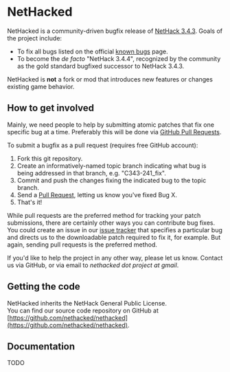 NetHacked
=============================================================================

NetHacked is a community-driven bugfix release of [NetHack 3.4.3](www.nethack.org).  Goals of the project include:

- To fix all bugs listed on the official [known bugs](http://www.nethack.org/v343/bugs.html) page.
- To become the *de facto* "NetHack 3.4.4", recognized by the community as the gold standard bugfixed successor to NetHack 3.4.3.

NetHacked is **not** a fork or mod that introduces new features or changes existing game behavior.

How to get involved
-----------------------------------------------------------------------------

Mainly, we need people to help by submitting atomic patches that fix one specific bug at a time.  Preferably this will be done via [GitHub Pull Requests](http://help.github.com/pull-requests/).  

To submit a bugfix as a pull request (requires free GitHub account):

1. Fork this git repository.
2. Create an informatively-named topic branch indicating what bug is being addressed in that branch, e.g. "C343-241_fix".
3. Commit and push the changes fixing the indicated bug to the topic branch.
4. Send a [Pull Request](http://help.github.com/pull-requests/), letting us know you've fixed Bug X.
5. That's it!

While pull requests are the preferred method for tracking your patch submissions, there are certainly other ways you can contribute bug fixes.  You could create an issue in our [issue tracker](https://github.com/nethacked/nethacked/issues) that specifies a particular bug and directs us to the downloadable patch required to fix it, for example.  But again, sending pull requests is the preferred method.

If you'd like to help the project in any other way, please let us know.  Contact us via GitHub, or via email to *nethacked dot project at gmail*.

Getting the code
-----------------------------------------------------------------------------

NetHacked inherits the NetHack General Public License.  
You can find our source code repository on GitHub at [https://github.com/nethacked/nethacked](https://github.com/nethacked/nethacked).

Documentation
-----------------------------------------------------------------------------

TODO
